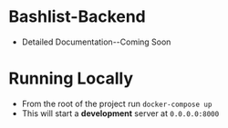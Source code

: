 # Bashlist-Backend

* Detailed Documentation--Coming Soon

# Running Locally

* From the root of the project run `docker-compose up`
* This will start a **development** server at `0.0.0.0:8000`